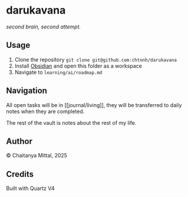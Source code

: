 # darukavana

_second brain, second attempt._

## Usage

1. Clone the repository `git clone git@github.com:chtnnh/darukavana`
2. Install [Obsidian](https://obsidian.md) and open this folder as a workspace
3. Navigate to `learning/ai/roadmap.md`

## Navigation

All open tasks will be in [[journal/living]], they will be transferred to daily notes when they are completed.

The rest of the vault is notes about the rest of my life.

## Author

© Chaitanya Mittal, 2025

## Credits

Built with Quartz V4
